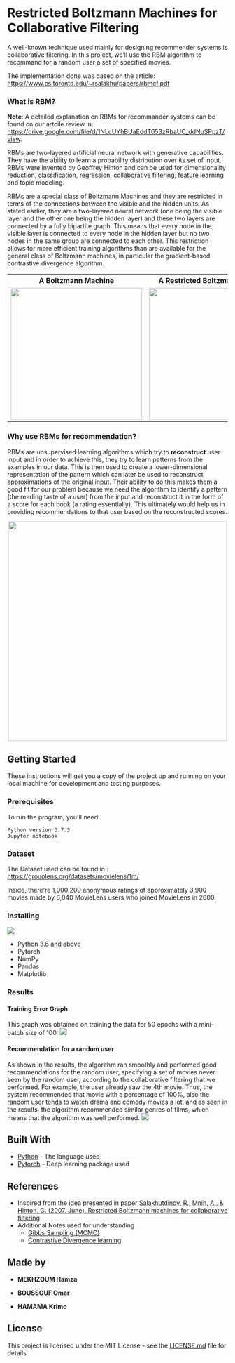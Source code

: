 # Restricted Boltzmann Machines for Collaborative Filtering

A well-known technique used mainly for designing recommender systems is collaborative filtering. In this project, we’ll use the RBM algorithm to recommand for a random user a set of specified movies.

The implementation done was based on the article: https://www.cs.toronto.edu/~rsalakhu/papers/rbmcf.pdf

### What is RBM?
**Note**: A detailed explanation on RBMs for recommander systems can be found on our artcile review in: https://drive.google.com/file/d/1NLcUYhBUaEddT653zRbaUC_ddNuSPpzT/view.

RBMs are two-layered artificial neural network with generative capabilities. They have the ability to learn a probability distribution over its set of input. RBMs were invented by Geoffrey Hinton and can be used for dimensionality reduction, classification, regression, collaborative filtering, feature learning and topic modeling.

RBMs are a special class of Boltzmann Machines and they are restricted in terms of the connections between the visible and the hidden units. As stated earlier, they are a two-layered neural network (one being the visible layer and the other one being the hidden layer) and these two layers are connected by a fully bipartite graph. This means that every node in the visible layer is connected to every node in the hidden layer but no two nodes in the same group are connected to each other. This restriction allows for more efficient training algorithms than are available for the general class of Boltzmann machines, in particular the gradient-based contrastive divergence algorithm.

A Boltzmann Machine             |  A Restricted Boltzmann Machine
:-------------------------:|:-------------------------:
<img src = "https://miro.medium.com/max/864/1*Ere0a83PN-Rj7DF5_IVZdg.png" width = "300">  |  <img src = "https://pathmind.com/images/wiki/multiple_inputs_RBM.png" width = "300">

### Why use RBMs for recommendation?

RBMs are unsupervised learning algorithms which try to **reconstruct** user input and in order to achieve this, they try to learn patterns from the examples in our data. This is then used to create a lower-dimensional representation of the pattern which can later be used to reconstruct approximations of the original input. Their ability to do this makes them a good fit for our problem because we need the algorithm to identify a pattern (the reading taste of a user) from the input and reconstruct it in the form of a score for each book (a rating essentially). This ultimately would help us in providing recommendations to that user based on the reconstructed scores.

<center><img src = "https://miro.medium.com/max/2560/1*jaAbI77jDbLJcxaqS4t2BA.jpeg" width = "500"></center>


## Getting Started

These instructions will get you a copy of the project up and running on your local machine for development and testing purposes. 

### Prerequisites

To run the program, you'll need:

```
Python version 3.7.3
Jupyter notebook
```

### Dataset
The Dataset used can be found in : https://grouplens.org/datasets/movielens/1m/

Inside, there're 1,000,209 anonymous ratings of approximately 3,900 movies made by 6,040 MovieLens users 
who joined MovieLens in 2000.

### Installing

<img src = "https://img.shields.io/badge/requirements-compatible-blue.svg">

- Python 3.6 and above
- Pytorch
- NumPy
- Pandas
- Matplotlib

### Results
#### Training Error Graph
This graph was obtained on training the data for 50 epochs with a mini-batch size of 100:
<img src = "https://i.ibb.co/pWnT1vS/Plot.png">

#### Recommendation for a random user
As shown in the results, the algorithm ran smoothly and performed good recommendations for the random user, specifying a set of movies never seen by the random user, according to the collaborative filtering that we performed. For example, the user already saw the 4th movie. Thus, the system recommended that movie with a percentage of 100%, also the random user tends to watch drama and comedy movies a lot, and as seen in the results, the algorithm recommended similar genres of films, which means that the algorithm was well performed.
<img src ="https://i.ibb.co/txLMM56/reco.png">

## Built With

* [Python](https://www.python.org/) - The language used
* [Pytorch](https://pytorch.org/) - Deep learning package used 

## References
- Inspired from the idea presented in paper [Salakhutdinov, R., Mnih, A., & Hinton, G. (2007, June). Restricted Boltzmann machines for collaborative filtering](http://www.cs.utoronto.ca/~hinton/absps/netflixICML.pdf)
- Additional Notes used for understanding
  - [Gibbs Sampling (MCMC)](https://bayes.wustl.edu/Manual/RadfordNeal.review.pdf)
  - [Contrastive Divergence learning](https://www.cs.toronto.edu/~hinton/absps/cdmiguel.pdf)
  
## Made by

- **MEKHZOUM Hamza**

- **BOUSSOUF Omar**

- **HAMAMA Krimo**

## License

This project is licensed under the MIT License - see the [LICENSE.md](LICENSE.md) file for details
